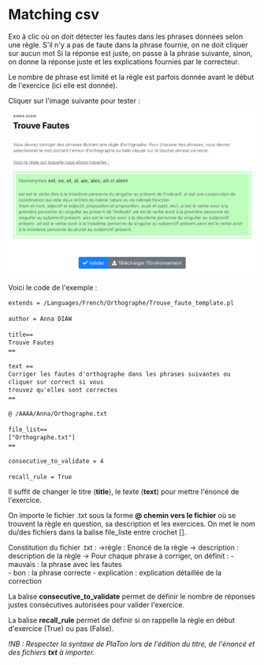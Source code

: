 # Matching csv

Exo à clic où on doit détecter les fautes dans les phrases données selon une règle. S'il n'y a pas de faute dans la phrase fournie, on ne doit cliquer sur aucun mot 
Si la réponse est juste, on passe à la phrase suivante, sinon, on donne la réponse juste et les explications fournies par le correcteur. 

Le nombre de phrase est limité et la règle est parfois donnée avant le début de l'exercice (ici elle est donnée). 

Cliquer sur l'image suivante pour tester : 

[![image](Trouve_faute.png)](https://pl.u-pem.fr/filebrowser/demo/34911/)

Voici le code de l'exemple : 

```{r}
extends = /Languages/French/Orthographe/Trouve_faute_template.pl

author = Anna DIAW

title==
Trouve Fautes    
==

text ==
Corriger les fautes d'orthographe dans les phrases suivantes ou cliquer sur correct si vous 
trouvez qu'elles sont correctes
==

@ /AAAA/Anna/Orthographe.txt 

file_list==
["Orthographe.txt"]
==

consecutive_to_validate = 4

recall_rule = True
```
Il suffit de changer le titre (**title**), le texte (**text**) pour mettre l'énoncé de l'exercice.

On importe le fichier .txt sous la forme **@ chemin vers le fichier** où se trouvent la règle en question, sa description et les exercices.
On met le nom du/des fichiers dans la balise file_liste entre crochet [].

Constitution du fichier .txt :
->règle : Enoncé de la règle
-> description : description de la règle
-> Pour chaque phrase à corriger, on définit : 
    - mauvais : la phrase avec les fautes   
    - bon : la phrase correcte 
    - explication : explication détaillée de la correction

La balise **consecutive_to_validate** permet de définir le nombre de réponses justes consécutives autorisées
pour valider l'exercice. 

La balise **recall_rule** permet de définir si on rappelle la règle en début d'exercice (True) ou pas (False).


*!NB : Respecter la syntaxe de PlaTon lors de l'édition du titre, de l'énoncé et des fichiers **txt** à importer.*
